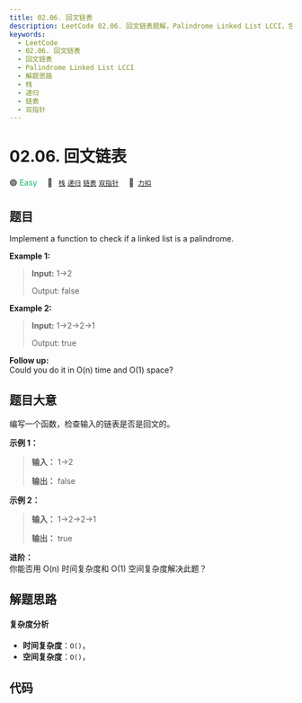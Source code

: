 ```yaml
---
title: 02.06. 回文链表
description: LeetCode 02.06. 回文链表题解，Palindrome Linked List LCCI，包含解题思路、复杂度分析以及完整的 JavaScript 代码实现。
keywords:
  - LeetCode
  - 02.06. 回文链表
  - 回文链表
  - Palindrome Linked List LCCI
  - 解题思路
  - 栈
  - 递归
  - 链表
  - 双指针
---
```


# 02.06. 回文链表

🟢 <font color=#15bd66>Easy</font>&emsp; 🔖&ensp; [`栈`](/tag/stack.md) [`递归`](/tag/recursion.md) [`链表`](/tag/linked-list.md) [`双指针`](/tag/two-pointers.md)&emsp; 🔗&ensp;[`力扣`](https://leetcode.cn/problems/palindrome-linked-list-lcci)

## 题目

Implement a function to check if a linked list is a palindrome.



**Example 1:**

> 
> 
> 
> 
> 
> **Input:** 1->2
> 
> Output: false 

**Example 2:**

> 
> 
> 
> 
> 
> **Input:** 1->2->2->1
> 
> Output: true 
> 
> 



**Follow up:**  
Could you do it in O(n) time and O(1) space?


## 题目大意

编写一个函数，检查输入的链表是否是回文的。



**示例 1：**

> 
> 
> 
> 
> 
> **输入：** 1->2
> 
> **输出：** false 
> 
> 

**示例 2：**

> 
> 
> 
> 
> 
> **输入：** 1->2->2->1
> 
> **输出：** true 
> 
> 



**进阶：**  
你能否用 O(n) 时间复杂度和 O(1) 空间复杂度解决此题？


## 解题思路

#### 复杂度分析

- **时间复杂度**：`O()`，
- **空间复杂度**：`O()`，

## 代码

```javascript

```